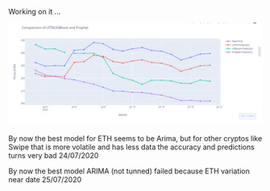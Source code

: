 Working on it ...

![Models comparizon](images/First_comparizon_time_series.png)

By now the best model for ETH seems to be Arima, but for other cryptos like Swipe that is more 
volatile and has less data the accuracy and predictions turns very bad 24/07/2020

By now the best model ARIMA (not tunned) failed because ETH variation near date 25/07/2020